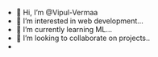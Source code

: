- 👋 Hi, I’m @Vipul-Vermaa
- 👀 I’m interested in web development...
- 🌱 I’m currently learning ML...
- 💞️ I’m looking to collaborate on projects..
- 



